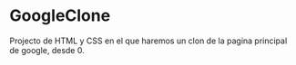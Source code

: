 # GoogleClone
Projecto de HTML y CSS en el que haremos un clon de la pagina principal de google, desde 0.
